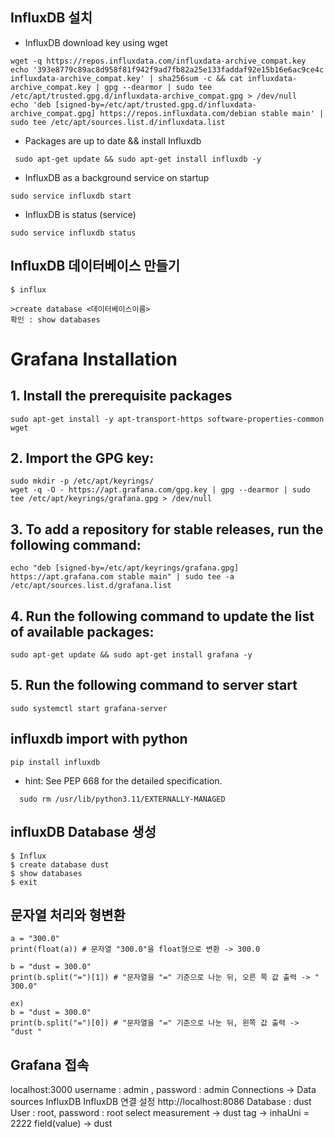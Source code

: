 ## InfluxDB 설치 
  - InfluxDB download key using wget
```
wget -q https://repos.influxdata.com/influxdata-archive_compat.key
echo '393e8779c89ac8d958f81f942f9ad7fb82a25e133faddaf92e15b16e6ac9ce4c influxdata-archive_compat.key' | sha256sum -c && cat influxdata-archive_compat.key | gpg --dearmor | sudo tee /etc/apt/trusted.gpg.d/influxdata-archive_compat.gpg > /dev/null
echo 'deb [signed-by=/etc/apt/trusted.gpg.d/influxdata-archive_compat.gpg] https://repos.influxdata.com/debian stable main' | sudo tee /etc/apt/sources.list.d/influxdata.list
```
  - Packages are up to date && install Influxdb
```
 sudo apt-get update && sudo apt-get install influxdb -y

```
  - InfluxDB as a background service on startup
```
sudo service influxdb start
```
  - InfluxDB is status (service)
```
sudo service influxdb status
```
  
## InfluxDB 데이터베이스 만들기

```
$ influx

>create database <데이터베이스이름>
확인 : show databases 
```

# Grafana Installation

## 1. Install the prerequisite packages
```
sudo apt-get install -y apt-transport-https software-properties-common wget
```

## 2. Import the GPG key:
```
sudo mkdir -p /etc/apt/keyrings/
wget -q -O - https://apt.grafana.com/gpg.key | gpg --dearmor | sudo tee /etc/apt/keyrings/grafana.gpg > /dev/null
```

## 3. To add a repository for stable releases, run the following command:
```
echo "deb [signed-by=/etc/apt/keyrings/grafana.gpg] https://apt.grafana.com stable main" | sudo tee -a /etc/apt/sources.list.d/grafana.list
```

## 4. Run the following command to update the list of available packages:
```
sudo apt-get update && sudo apt-get install grafana -y

```
## 5. Run the following command to server start
```
sudo systemctl start grafana-server
```
## influxdb import with python
```
pip install influxdb
```
  - hint: See PEP 668 for the detailed specification.
```
  sudo rm /usr/lib/python3.11/EXTERNALLY-MANAGED
```
## influxDB Database 생성
```
$ Influx
$ create database dust
$ show databases
$ exit
```
## 문자열 처리와 형변환
```
a = "300.0"
print(float(a)) # 문자열 "300.0"을 float형으로 변환 -> 300.0

b = "dust = 300.0"
print(b.split("=")[1]) # "문자열을 "=" 기준으로 나눈 뒤, 오른 쪽 값 출력 -> " 300.0"

ex)
b = "dust = 300.0"
print(b.split("=")[0]) # "문자열을 "=" 기준으로 나눈 뒤, 왼쪽 값 출력 -> "dust "

```
## Grafana 접속
localhost:3000
username : admin , password : admin
Connections -> Data sources
InfluxDB
InfluxDB 연결 설정
http://localhost:8086
Database : dust
User : root, password : root
select measurement -> dust
tag -> inhaUni = 2222
field(value) -> dust


